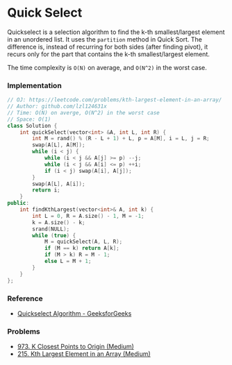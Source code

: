 # Quick Select

Quickselect is a selection algorithm to find the k-th smallest/largest element in an unordered list. It uses the `partition` method in Quick Sort. The difference is, instead of recurring for both sides \(after finding pivot\), it recurs only for the part that contains the k-th smallest/largest element.

The time complexity is `O(N)` on average, and `O(N^2)` in the worst case.

### Implementation

```cpp
// OJ: https://leetcode.com/problems/kth-largest-element-in-an-array/
// Author: github.com/lzl124631x
// Time: O(N) on averge, O(N^2) in the worst case
// Space: O(1)
class Solution {
    int quickSelect(vector<int> &A, int L, int R) {
        int M = rand() % (R - L + 1) + L, p = A[M], i = L, j = R;
        swap(A[L], A[M]);
        while (i < j) {
            while (i < j && A[j] >= p) --j;
            while (i < j && A[i] <= p) ++i;
            if (i < j) swap(A[i], A[j]);
        }
        swap(A[L], A[i]);
        return i;
    }
public:
    int findKthLargest(vector<int>& A, int k) {
        int L = 0, R = A.size() - 1, M = -1;
        k = A.size() - k;
        srand(NULL);
        while (true) {
            M = quickSelect(A, L, R);
            if (M == k) return A[k];
            if (M > k) R = M - 1;
            else L = M + 1;
        }
    }
};
```

### Reference

* [Quickselect Algorithm - GeeksforGeeks](https://www.geeksforgeeks.org/quickselect-algorithm/)

### Problems

* [973. K Closest Points to Origin \(Medium\)](https://leetcode.com/problems/k-closest-points-to-origin/)
* [215. Kth Largest Element in an Array \(Medium\)](https://leetcode.com/problems/kth-largest-element-in-an-array/)

